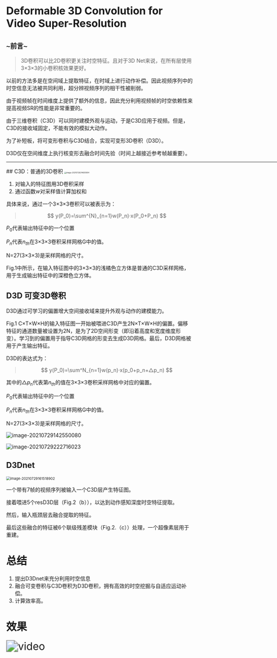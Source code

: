 # Deformable 3D Convolution for Video Super-Resolution

## `~前言~`

>  3D卷积可以比2D卷积更关注时空特征。且对于3D Net来说，在所有层使用3×3×3的小卷积核效果更好。

以前的方法多是在空间域上提取特征，在时域上进行动作补偿。因此视频序列中的时空信息无法被共同利用，超分辨视频序列的相干性被削弱。

由于视频帧在时间维度上提供了额外的信息，因此充分利用视频帧的时空依赖性来提高视频SR的性能是非常重要的。

由于三维卷积（C3D）可以同时建模外观与运动，于是C3D应用于视频。但是，C3D的接收域固定，不能有效的模拟大动作。

为了补短板，将可变形卷积与C3D结合，实现可变形3D卷积（D3D）。

D3D仅在空间维度上执行核变形去融合时间先验（时间上越接近参考帧越重要）。

<hr width=790% color="blue">
## C3D：普通的3D卷积
<img src="https://gitee.com/Black_Friday/blog/raw/master/image/image-20210729214600904.png" alt="image-20210729214600904" style="zoom:33%;" />

1. 对输入的特征图用3D卷积采样
2. 通过函数$w$对采样值计算加权和

具体来说，通过一个3×3×3卷积可以被表示为：

> $$
> y(P_0)=\sum^{N}_{n=1}w(P_n)·x(P_0+P_n)
> $$

$P_0$​代表输出特征中的一个位置

$P_n$代表$n_{th}$​在3×3×3卷积采样网格G中的值。

N=27(3×3×3)是采样网格的尺寸。

Fig.1中所示，在输入特征图中的3×3×3的浅橘色立方体是普通的C3D采样网格，用于生成输出特征中的深橙色立方体。

## D3D 可变3D卷积

D3D通过可学习的偏置增大空间接收域来提升外观与动作的建模能力。

Fig.1   C×T×W×H的输入特征图一开始被喂进C3D产生2N×T×W×H的偏置。偏移特征的通道数量被设置为2N，是为了2D空间形变（即沿着高度和宽度维度形变）。学习到的偏置用于指导C3D网格的形变去生成D3D网格。最后，D3D网格被用于产生输出特征。

D3D的表达式为：

> $$
> y(P_0)=\sum^N_{n=1}w(p_n)·x(p_0+p_n+△p_n)
> $$



其中的$△p_n$​​​代表第$n_{th}$​​​​的值在3×3×3卷积采样网格中对应的偏置。

$P_0$​代表输出特征中的一个位置

$P_n$代表$n_{th}$​在3×3×3卷积采样网格G中的值。

N=27(3×3×3)是采样网格的尺寸。

![image-20210729142550080](https://gitee.com/Black_Friday/blog/raw/master/image/image-20210729142550080.png)

![image-20210729222716023](https://gitee.com/Black_Friday/blog/raw/master/image/image-20210729222716023.png)

## D3Dnet

<img src="https://gitee.com/Black_Friday/blog/raw/master/image/image-20210729161518902.png" alt="image-20210729161518902" style="zoom:67%;" />

一个带有7帧的视频序列被输入一个C3D层产生特征图。

接着喂进5个resD3D层（Fig.2（b）），以达到动作感知深度时空特征提取。

然后，输入瓶颈层去融合提取的特征。

最后这些融合的特征被6个联级残差模块（Fig.2.（c））处理，一个超像素层用于重建。

# 总结

1. 提出D3Dnet来充分利用时空信息
2. 融合可变卷积与C3D卷积为D3D卷积，拥有高效的时空挖掘与自适应运动补偿。
3. 计算效率高。

# 效果

<img src="D:\workspace\D3Dnet-master\images\video.gif" alt="video" style="zoom:200%;" />
